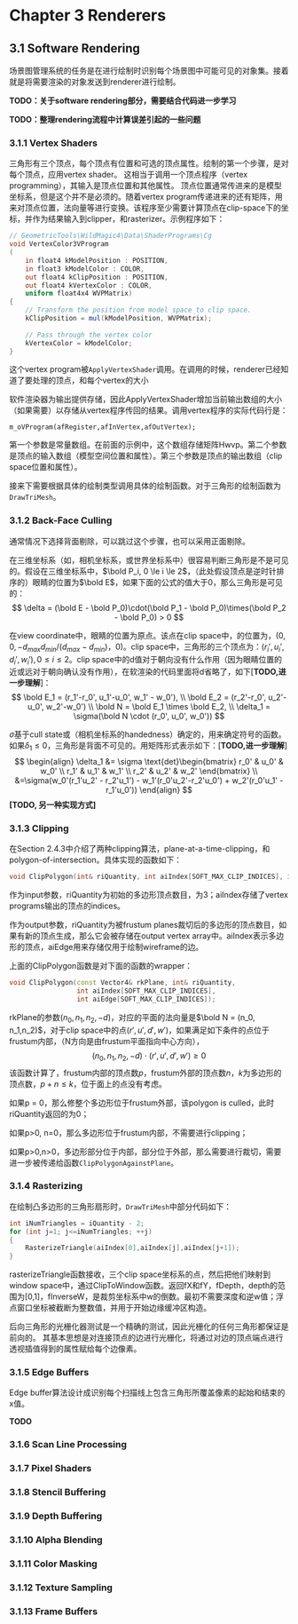 # Chapter 3 Renderers

## 3.1 Software Rendering

场景图管理系统的任务是在进行绘制时识别每个场景图中可能可见的对象集。接着就是将需要渲染的对象发送到renderer进行绘制。

**TODO：关于software rendering部分，需要结合代码进一步学习**

**TODO：整理rendering流程中计算误差引起的一些问题**

### 3.1.1  Vertex Shaders

三角形有三个顶点，每个顶点有位置和可选的顶点属性。绘制的第一个步骤，是对每个顶点，应用vertex shader。 这相当于调用一个顶点程序（vertex programming），其输入是顶点位置和其他属性。 顶点位置通常传进来的是模型坐标系，但是这个并不是必须的。随着vertex program传递进来的还有矩阵，用来对顶点位置，法向量等进行变换。该程序至少需要计算顶点在clip-space下的坐标，并作为结果输入到clipper，和rasterizer。示例程序如下：

```glsl
// GeometricTools\WildMagic4\Data\ShaderPrograms\Cg
void VertexColor3VProgram
(
    in float4 kModelPosition : POSITION,
    in float3 kModelColor : COLOR,
    out float4 kClipPosition : POSITION,
    out float4 kVertexColor : COLOR,
    uniform float4x4 WVPMatrix)
{
    // Transform the position from model space to clip space.
    kClipPosition = mul(kModelPosition, WVPMatrix);
    
    // Pass through the vertex color
    kVertexColor = kModelColor;
}
```

这个vertex program被`ApplyVertexShader`调用。在调用的时候，renderer已经知道了要处理的顶点，和每个vertex的大小

软件渲染器为输出提供存储，因此ApplyVertexShader增加当前输出数组的大小（如果需要）以存储从vertex程序传回的结果。调用vertex程序的实际代码行是：

`m_oVProgram(afRegister,afInVertex,afOutVertex);`

第一个参数是常量数组。在前面的示例中，这个数组存储矩阵Hwvp。第二个参数是顶点的输入数组（模型空间位置和属性）。第三个参数是顶点的输出数组（clip space位置和属性）。

接来下需要根据具体的绘制类型调用具体的绘制函数。对于三角形的绘制函数为`DrawTriMesh`。

### 3.1.2  Back-Face Culling

通常情况下选择背面剔除，可以跳过这个步骤，也可以采用正面剔除。

在三维坐标系（如，相机坐标系，或世界坐标系中）很容易判断三角形是不是可见的。假设在三维坐标系中，$\bold P_i, 0 \le i \le 2$，（此处假设顶点是逆时针排序的）眼睛的位置为$\bold E$，如果下面的公式的值大于0，那么三角形是可见的：
$$
\delta = (\bold E - \bold P_0)\cdot(\bold P_1 - \bold P_0)\times(\bold P_2 - \bold P_0) > 0
$$

在view coordinate中，眼睛的位置为原点。该点在clip space中，的位置为，$(0, 0, -d_{max}d_{min}/(d_{max} - d_{min})$，0)。clip space中，三角形的三个顶点为：$(r_i',u_i',d_i',w_i'),0\le i \le2$。clip space中的d值对于朝向没有什么作用（因为眼睛位置的近或远对于朝向确认没有作用），在软渲染的代码里面将d省略了，如下[**TODO,进一步理解**]：
$$
\bold E_1 = (r_1'-r_0', u_1'-u_0', w_1' - w_0'), \\
\bold E_2 = (r_2'-r_0', u_2'-u_0', w_2'-w_0') \\
\bold N = \bold E_1 \times \bold E_2, \\
\delta_1 = \sigma(\bold N \cdot (r_0', u_0', w_0'))
$$

$\sigma$基于cull state或（相机坐标系的handedness）确定的，用来确定符号的函数。如果$\delta_1 \le 0$，三角形是背面不可见的。用矩阵形式表示如下：[**TODO,进一步理解**]
$$
\begin{align}
\delta_1 &= \sigma \text{det}\begin{bmatrix}
r_0' & u_0' & w_0' \\
r_1' & u_1' & w_1' \\
r_2' & u_2' & w_2'
\end{bmatrix} \\
&=\sigma(w_0'(r_1'u_2' - r_2'u_1') - w_1'(r_0'u_2'-r_2'u_0') + w_2'(r_0'u_1' - r_1'u_0'))
\end{align}
$$
**[TODO, 另一种实现方式]**

### 3.1.3  Clipping

在Section 2.4.3中介绍了两种clipping算法，plane-at-a-time-clipping，和polygon-of-intersection。具体实现的函数如下：

```c++
void ClipPolygon(int& riQuantity, int aiIndex[SOFT_MAX_CLIP_INDICES], int aiEdge[SOFT_MAX_CLIP_INDICES]);
```

作为input参数，riQuantity为初始的多边形顶点数目，为3；aiIndex存储了vertex programs输出的顶点的indices。

作为output参数，riQuantity为被frustum planes裁切后的多边形的顶点数目，如果有新的顶点生成，那么它会被存储在output vertex array中。aiIndex表示多边形的顶点，aiEdge用来存储仅用于绘制wireframe的边。

上面的ClipPolygon函数是对下面的函数的wrapper：

```c++
void ClipPolygon(const Vector4& rkPlane, int& riQuantity, 
                 int aiIndex[SOFT_MAX_CLIP_INDICES],
                 int aiEdge[SOFT_MAX_CLIP_INDICES]);
```

rkPlane的参数$(n_0,n_1,n_2,-d)$，对应的平面的法向量是$\bold N = (n_0, n_1,n_2)$，对于clip space中的点$(r',u',d',w')$，如果满足如下条件的点位于frustum内部，（N方向是由frustum平面指向中心方向），
$$
(n_0, n_1,n_2,-d)\cdot(r',u',d',w') \ge 0
$$
该函数计算了，frustum内部的顶点数$p$，frustum外部的顶点数$n$，$k$为多边形的顶点数，$p + n \le k$，位于面上的点没有考虑。

如果p = 0，那么修整个多边形位于frustum外部，该polygon is culled，此时riQuantity返回的为0；

如果p>0, n=0，那么多边形位于frustum内部，不需要进行clipping；

如果p>0,n>0，多边形部分位于内部，部分位于外部，那么需要进行裁切，需要进一步被传递给函数`ClipPolygonAgainstPlane`。

### 3.1.4  Rasterizing

在绘制凸多边形的三角形扇形时，`DrawTriMesh`中部分代码如下：

```c++
int iNumTriangles = iQuantity - 2;
for (int j=1; j<=iNumTriangles; ++j)
{
    RasterizeTriangle(aiIndex[0],aiIndex[j],aiIndex[j+1]);
}
```

rasterizeTriangle函数接收，三个clip space坐标系的点，然后把他们映射到window space中，通过ClipToWindow函数。返回fX和fY，fDepth，depth的范围为[0,1]，fInverseW，是裁剪坐标系中w的倒数。最初不需要深度和逆w值；浮点窗口坐标被截断为整数值，并用于开始边缘缓冲区构造。 

后向三角形的光栅化器测试是一个精确的测试，因此光栅化的任何三角形都保证是前向的。 其基本思想是对连接顶点的边进行光栅化，将通过对边的顶点端点进行透视插值得到的属性赋给每个边像素。

### 3.1.5  Edge Buffers

Edge buffer算法设计成识别每个扫描线上包含三角形所覆盖像素的起始和结束的x值。

**TODO**

### 3.1.6  Scan Line Processing

### 3.1.7  Pixel Shaders

### 3.1.8  Stencil Buffering

### 3.1.9  Depth Buffering

### 3.1.10 Alpha Blending

### 3.1.11 Color Masking

### 3.1.12 Texture Sampling

### 3.1.13 Frame Buffers